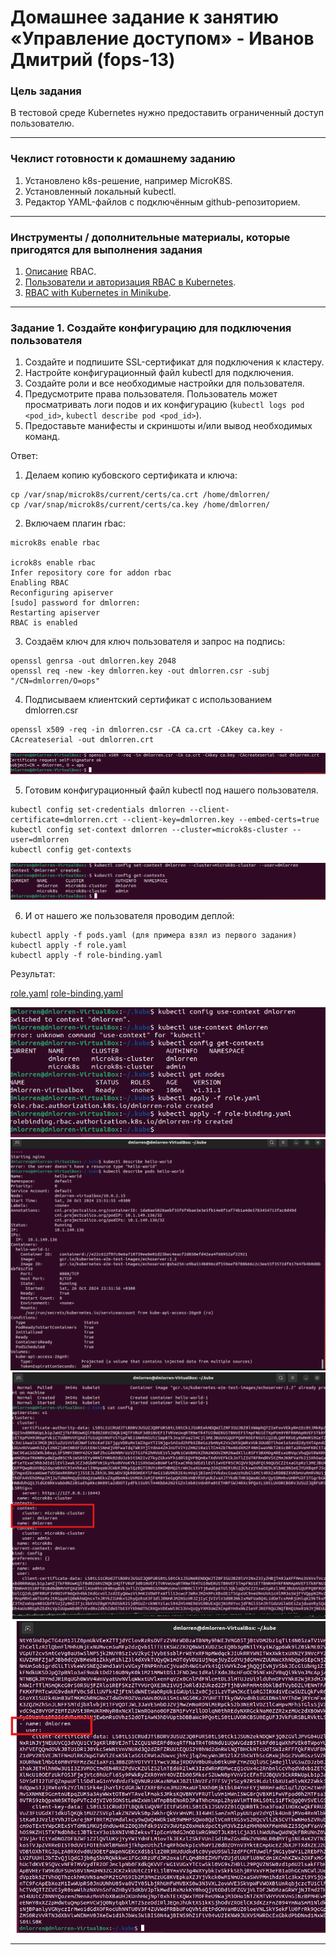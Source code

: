# Домашнее задание к занятию «Управление доступом» - Иванов Дмитрий (fops-13)

### Цель задания

В тестовой среде Kubernetes нужно предоставить ограниченный доступ пользователю.

------

### Чеклист готовности к домашнему заданию

1. Установлено k8s-решение, например MicroK8S.
2. Установленный локальный kubectl.
3. Редактор YAML-файлов с подключённым github-репозиторием.

------

### Инструменты / дополнительные материалы, которые пригодятся для выполнения задания

1. [Описание](https://kubernetes.io/docs/reference/access-authn-authz/rbac/) RBAC.
2. [Пользователи и авторизация RBAC в Kubernetes](https://habr.com/ru/company/flant/blog/470503/).
3. [RBAC with Kubernetes in Minikube](https://medium.com/@HoussemDellai/rbac-with-kubernetes-in-minikube-4deed658ea7b).

------

### Задание 1. Создайте конфигурацию для подключения пользователя

1. Создайте и подпишите SSL-сертификат для подключения к кластеру.
2. Настройте конфигурационный файл kubectl для подключения.
3. Создайте роли и все необходимые настройки для пользователя.
4. Предусмотрите права пользователя. Пользователь может просматривать логи подов и их конфигурацию (`kubectl logs pod <pod_id>`, `kubectl describe pod <pod_id>`).
5. Предоставьте манифесты и скриншоты и/или вывод необходимых команд.


Ответ:

1. Делаем копию кубовского сертификата и ключа:
```
cp /var/snap/microk8s/current/certs/ca.crt /home/dmlorren/
cp /var/snap/microk8s/current/certs/ca.key /home/dmlorren/
```

2. Включаем плагин rbac:
```
microk8s enable rbac

icrok8s enable rbac
Infer repository core for addon rbac
Enabling RBAC
Reconfiguring apiserver
[sudo] password for dmlorren: 
Restarting apiserver
RBAC is enabled
```

3. Создаём ключ для ключ пользователя и запрос на подпись:
```
openssl genrsa -out dmlorren.key 2048
openssl req -new -key dmlorren.key -out dmlorren.csr -subj "/CN=dmlorren/O=ops"
```

4. Подписываем клиентский сертификат с использованием dmlorren.csr
```
openssl x509 -req -in dmlorren.csr -CA ca.crt -CAkey ca.key -CAcreateserial -out dmlorren.crt
```

<img src="img/mikro_01.png">

5. Готовим конфигурационный файл kubectl под нашего пользователя. 
```
kubectl config set-credentials dmlorren --client-certificate=dmlorren.crt --client-key=dmlorren.key --embed-certs=true
kubectl config set-context dmlorren --cluster=microk8s-cluster --user=dmlorren
kubectl config get-contexts
```
<img src="img/mikro_02.png">

6. И от нашего же пользователя проводим деплой:
```
kubectl apply -f pods.yaml (для примера взял из первого задания)
kubectl apply -f role.yaml
kubectl apply -f role-binding.yaml
```

Результат:

[role.yaml](./src/role.yaml)
[role-binding.yaml](./src/role-binding.yaml)

<img src="img/mikro_03.png">
<img src="img/mikro_04.png">
<img src="img/mikro_05.png">
<img src="img/mikro_06.png">






------
